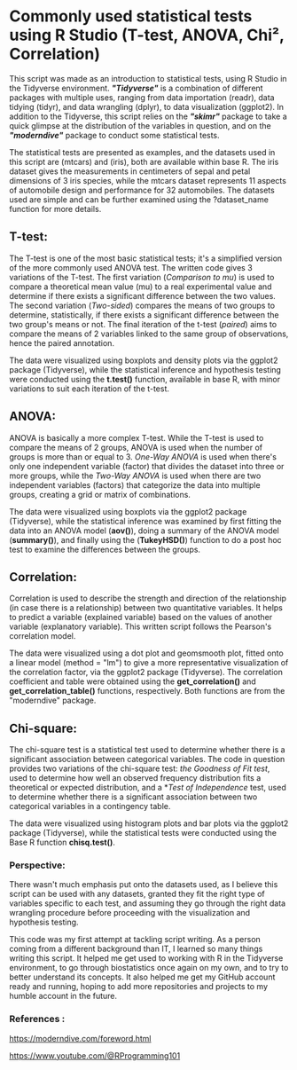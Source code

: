 # Commonly used statistical tests using R Studio (T-test, ANOVA, Chi², Correlation)

This script was made as an introduction to statistical tests, using R Studio in the Tidyverse environment. ***"Tidyverse"*** is a combination of different packages with multiple uses, ranging from data importation (readr), data tidying (tidyr), and data wrangling (dplyr), to data visualization (ggplot2). In addition to the Tidyverse, this script relies on the ***"skimr"*** package to take a quick glimpse at the distribution of the variables in question, and on the ***"moderndive"*** package to conduct some statistical tests.

The statistical tests are presented as examples, and the datasets used in this script are (mtcars) and (iris), both are available within base R. The iris dataset gives the measurements in centimeters of sepal and petal dimensions of 3 iris species, while the mtcars dataset represents 11 aspects of automobile design and performance for 32 automobiles. The datasets used are simple and can be further examined using the ?dataset_name function for more details.

## T-test:

The T-test is one of the most basic statistical tests; it's a simplified version of the more commonly used ANOVA test. The written code gives 3 variations of the T-test. The first variation (*Comparison to mu*) is used to compare a theoretical mean value (mu) to a real experimental value and determine if there exists a significant difference between the two values. The second variation (*Two-sided*) compares the means of two groups to determine, statistically, if there exists a significant difference between the two group's means or not. The final iteration of the t-test (*paired*) aims to compare the means of 2 variables linked to the same group of observations, hence the paired annotation.

The data were visualized using boxplots and density plots via the ggplot2 package (Tidyverse), while the statistical inference and hypothesis testing were conducted using the **t.test()** function, available in base R, with minor variations to suit each iteration of the t-test.

## ANOVA: 

ANOVA is basically a more complex T-test. While the T-test is used to compare the means of 2 groups, ANOVA is used when the number of groups is more than or equal to 3. *One-Way ANOVA* is used when there's only one independent variable (factor) that divides the dataset into three or more groups, while the *Two-Way ANOVA* is used when there are two independent variables (factors) that categorize the data into multiple groups, creating a grid or matrix of combinations.

The data were visualized using boxplots via the ggplot2 package (Tidyverse), while the statistical inference was examined by first fitting the data into an ANOVA model (**aov()**), doing a summary of the ANOVA model (**summary()**), and finally using the (**TukeyHSD()**) function to do a post hoc test to examine the differences between the groups.

## Correlation:

Correlation is used to describe the strength and direction of the relationship (in case there is a relationship) between two quantitative variables. It helps to predict a variable (explained variable) based on the values of another variable (explanatory variable). This written script follows the Pearson's correlation model.

The data were visualized using a dot plot and geomsmooth plot, fitted onto a linear model (method = "lm") to give a more representative visualization of the correlation factor, via the ggplot2 package (Tidyverse). The correlation coefficient and table were obtained using the **get_correlation()** and **get_correlation_table()** functions, respectively. Both functions are from the "moderndive" package.

## Chi-square:

The chi-square test is a statistical test used to determine whether there is a significant association between categorical variables. The code in question provides two variations of the chi-square test: *the Goodness of Fit test*, used to determine how well an observed frequency distribution fits a theoretical or expected distribution, and a **Test of Independence* test, used to determine whether there is a significant association between two categorical variables in a contingency table.

The data were visualized using histogram plots and bar plots via the ggplot2 package (Tidyverse), while the statistical tests were conducted using the Base R function **chisq.test()**.

### Perspective:

There wasn't much emphasis put onto the datasets used, as I believe this script can be used with any datasets, granted they fit the right type of variables specific to each test, and assuming they go through the right data wrangling procedure before proceeding with the visualization and hypothesis testing.

This code was my first attempt at tackling script writing. As a person coming from a different background than IT, I learned so many things writing this script. It helped me get used to working with R in the Tidyverse environment, to go through biostatistics once again on my own, and to try to better understand its concepts. It also helped me get my GitHub account ready and running, hoping to add more repositories and projects to my humble account in the future.

### References : 

https://moderndive.com/foreword.html

https://www.youtube.com/@RProgramming101
